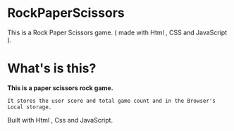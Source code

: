 # RockPaperScissors
This is a Rock Paper Scissors game. ( made with Html , CSS and JavaScript ).

# What's is this?

<b> This is a paper scissors rock game.</b>

``It stores the user score and total game count and in the Browser's Local storage.``

Built with Html , Css and JavaScript.
